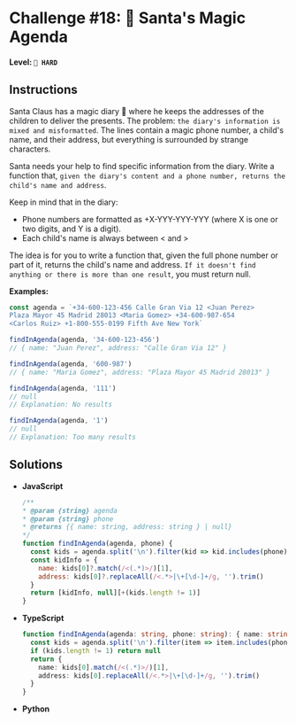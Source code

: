 # Challenge #18: 📇 Santa's Magic Agenda

#### Level: `🔴 HARD`

## Instructions

Santa Claus has a magic diary 📇 where he keeps the addresses of the children to deliver the presents. The problem: `the diary's information is mixed and misformatted`. The lines contain a magic phone number, a child's name, and their address, but everything is surrounded by strange characters.

Santa needs your help to find specific information from the diary. Write a function that, `given the diary's content and a phone number, returns the child's name and address`.

Keep in mind that in the diary:

- Phone numbers are formatted as +X-YYY-YYY-YYY (where X is one or two digits, and Y is a digit).
- Each child's name is always between < and >

The idea is for you to write a function that, given the full phone number or part of it, returns the child's name and address. `If it doesn't find anything or there is more than one result`, you must return null.

**Examples:**

```js
const agenda = `+34-600-123-456 Calle Gran Via 12 <Juan Perez>
Plaza Mayor 45 Madrid 28013 <Maria Gomez> +34-600-987-654
<Carlos Ruiz> +1-800-555-0199 Fifth Ave New York`

findInAgenda(agenda, '34-600-123-456')
// { name: "Juan Perez", address: "Calle Gran Via 12" }

findInAgenda(agenda, '600-987')
// { name: "Maria Gomez", address: "Plaza Mayor 45 Madrid 28013" }

findInAgenda(agenda, '111')
// null
// Explanation: No results

findInAgenda(agenda, '1')
// null
// Explanation: Too many results
```

## Solutions

- **JavaScript**

  ```js
  /**
  * @param {string} agenda
  * @param {string} phone
  * @returns {{ name: string, address: string } | null}
  */
  function findInAgenda(agenda, phone) {
    const kids = agenda.split('\n').filter(kid => kid.includes(phone))
    const kidInfo = {
      name: kids[0]?.match(/<(.*)>/)[1],
      address: kids[0]?.replaceAll(/<.*>|\+[\d-]+/g, '').trim()
    }
    return [kidInfo, null][+(kids.length != 1)]
  }
  ```

- **TypeScript**

  ```ts
  function findInAgenda(agenda: string, phone: string): { name: string; address: string } | null {
    const kids = agenda.split('\n').filter(item => item.includes(phone))
    if (kids.length != 1) return null
    return {
      name: kids[0].match(/<(.*)>/)[1],
      address: kids[0].replaceAll(/<.*>|\+[\d-]+/g, '').trim()
    }
  }
  ```

- **Python**

  ```py
  ```
